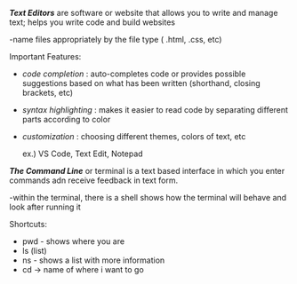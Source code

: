 ***Text Editors*** are software or website that allows you to write and manage text; helps you write code and build websites
 
  -name files appropriately by the file type ( .html, .css, etc)

 Important Features:

- *code completion* : auto-completes code or provides possible suggestions based on what has been written (shorthand, closing brackets, etc)
- *syntax highlighting* : makes it easier to read code by separating different parts according to color
- *customization* : choosing different themes, colors of text, etc

  ex.) VS Code, Text Edit, Notepad

***The Command Line*** or terminal is a text based interface in which you enter commands adn receive feedback in text form.
  
  -within the terminal, there is a shell shows how the terminal will behave and look after running it

Shortcuts:
- pwd - shows where you are
- ls (list)
- ns - shows a list with more information
- cd → name of where i want to go
